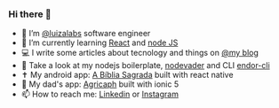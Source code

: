 ### Hi there 👋

- 🔭 I’m [@luizalabs](https://github.com/luizalabs) software engineer
- 🌱 I’m currently learning [React](https://reactjs.org) and [node JS](https://nodejs.org)
- 💻 I write some articles about tecnology and things on [@my blog](https://from-tatooine.web.app)
- 🚀 Take a look at my nodejs boilerplate, [nodevader](https://github.com/stanleygomes/nodevader) and CLI [endor-cli](https://www.npmjs.com/package/endor-cli)
- ✝️ My android app: [A Bíblia Sagrada](https://play.google.com/store/apps/details?id=com.stanley.theholybible) built with react native
- 🌱 My dad's app: [Agricaph](https://play.google.com/store/apps/details?id=io.agricaph.app) built with ionic 5
- 📫 How to reach me: [Linkedin](https://www.linkedin.com/in/stanley-gomes) or [Instagram](https://www.instagram.com/stanley.gomes)
